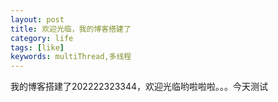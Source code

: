 ```yaml
---
layout: post
title: 欢迎光临，我的博客搭建了
category: life
tags: [like]
keywords: multiThread,多线程
---
```

我的博客搭建了202222323344，欢迎光临哟啦啦啦。。。今天测试